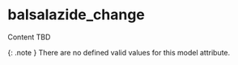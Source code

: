 # balsalazide_change
Content TBD


{: .note }
There are no defined valid values for this model attribute.
